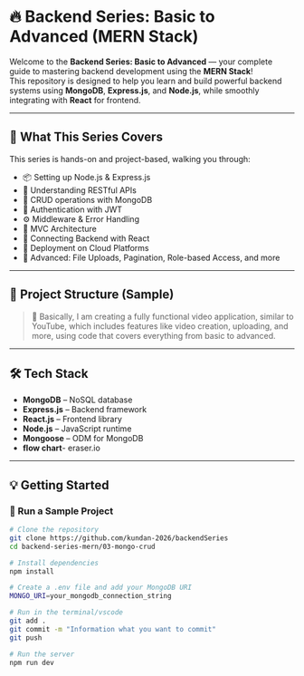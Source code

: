# 🔥 Backend Series: Basic to Advanced (MERN Stack)

Welcome to the **Backend Series: Basic to Advanced** — your complete guide to mastering backend development using the **MERN Stack**!  
This repository is designed to help you learn and build powerful backend systems using **MongoDB**, **Express.js**, and **Node.js**, while smoothly integrating with **React** for frontend.

---

## 🚀 What This Series Covers

This series is hands-on and project-based, walking you through:

- 📦 Setting up Node.js & Express.js
- 🧠 Understanding RESTful APIs
- 🧾 CRUD operations with MongoDB
- 🔐 Authentication with JWT
- ⚙️ Middleware & Error Handling
- 📁 MVC Architecture
- 🧩 Connecting Backend with React
- 🚀 Deployment on Cloud Platforms
- 🧠 Advanced: File Uploads, Pagination, Role-based Access, and more

---

## 📁 Project Structure (Sample)



> 📌 Basically, I am creating a fully functional video application, similar to YouTube, which includes features like video creation, uploading, and more, using code that covers everything from basic to advanced.

---

## 🛠️ Tech Stack

- **MongoDB** – NoSQL database
- **Express.js** – Backend framework
- **React.js** – Frontend library
- **Node.js** – JavaScript runtime
- **Mongoose** – ODM for MongoDB
- **flow chart**- eraser.io


---

## 💡 Getting Started

### 🧪 Run a Sample Project

```bash
# Clone the repository
git clone https://github.com/kundan-2026/backendSeries
cd backend-series-mern/03-mongo-crud

# Install dependencies
npm install

# Create a .env file and add your MongoDB URI
MONGO_URI=your_mongodb_connection_string

# Run in the terminal/vscode
git add .
git commit -m "Information what you want to commit"
git push

# Run the server
npm run dev
